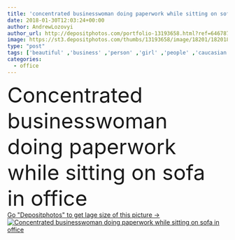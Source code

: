 ```yaml
---
title: 'concentrated businesswoman doing paperwork while sitting on sofa in office'
date: 2018-01-30T12:03:24+00:00
author: AndrewLozovyi
author_url: http://depositphotos.com/portfolio-13193658.html?ref=64678756
image: https://st3.depositphotos.com/thumbs/13193658/image/18201/182018820/api_thumb_450.jpg?forcejpeg=true
type: "post"
tags: ['beautiful' ,'business' ,'person' ,'girl' ,'people' ,'caucasian' ,'style' ,'corporate' ,'office' ,'stylish' ,'woman' ,'working' ,'manager' ,'work' ,'indoors' ,'leader' ,'profession' ,'alone' ,'attractive' ,'executive' ,'sofa' ,'workspace' ,'concentrated' ,'businesswoman' ,'paperwork' ,'documents' ,'papers' ,'professional occupation' ,'copy space' ,'formal wear' ]
categories: 
  - office
---
```

<div aling="center">
            <font size="60"> Concentrated businesswoman doing paperwork while sitting on sofa in office</font>   
</div>
<div>
    <a href='https://depositphotos.com/182018820/stock-photo-concentrated-businesswoman-doing-paperwork-while.html?ref=64678756' target=_blank > Go "Depositphotos" to get lage size of this picture ->
        <img href='https://depositphotos.com/182018820/stock-photo-concentrated-businesswoman-doing-paperwork-while.html?ref=64678756' src='https://st3.depositphotos.com/13193658/18201/i/950/depositphotos_182018820-stock-photo-concentrated-businesswoman-doing-paperwork-while.jpg?forcejpeg=true' alt='Concentrated businesswoman doing paperwork while sitting on sofa in office' >
    </a>
</div>

